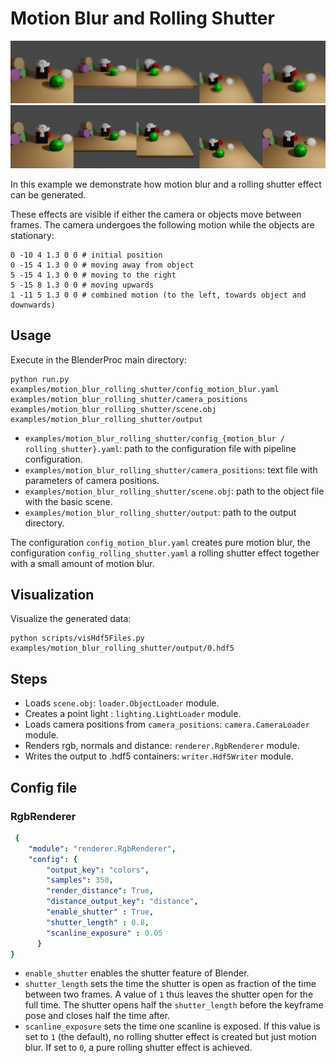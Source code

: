 # Motion Blur and Rolling Shutter

<p align="center">
<img src="motion_blur.png" alt="Motion blur readme image" width=750>
<img src="rolling_shutter.png" alt="Rolling Shutter readme image" width=750>
</p>

In this example we demonstrate how motion blur and a rolling shutter effect can be generated.

These effects are visible if either the camera or objects move between frames. The camera undergoes the following motion while the objects are stationary:

```
0 -10 4 1.3 0 0 # initial position
0 -15 4 1.3 0 0 # moving away from object
5 -15 4 1.3 0 0 # moving to the right
5 -15 8 1.3 0 0 # moving upwards
1 -11 5 1.3 0 0 # combined motion (to the left, towards object and downwards)
```

## Usage

Execute in the BlenderProc main directory:

```
python run.py examples/motion_blur_rolling_shutter/config_motion_blur.yaml examples/motion_blur_rolling_shutter/camera_positions examples/motion_blur_rolling_shutter/scene.obj examples/motion_blur_rolling_shutter/output
```

* `examples/motion_blur_rolling_shutter/config_{motion_blur / rolling_shutter}.yaml`: path to the configuration file with pipeline configuration.
* `examples/motion_blur_rolling_shutter/camera_positions`: text file with parameters of camera positions.
* `examples/motion_blur_rolling_shutter/scene.obj`: path to the object file with the basic scene.
* `examples/motion_blur_rolling_shutter/output`: path to the output directory.

The configuration `config_motion_blur.yaml` creates pure motion blur, the configuration `config_rolling_shutter.yaml` a rolling shutter effect together with a small amount of motion blur.

## Visualization

Visualize the generated data:

```
python scripts/visHdf5Files.py examples/motion_blur_rolling_shutter/output/0.hdf5
```

## Steps

* Loads `scene.obj`: `loader.ObjectLoader` module.
* Creates a point light : `lighting.LightLoader` module.
* Loads camera positions from `camera_positions`: `camera.CameraLoader` module.
* Renders rgb, normals and distance: `renderer.RgbRenderer` module.
* Writes the output to .hdf5 containers: `writer.Hdf5Writer` module.

## Config file

### RgbRenderer
```yaml
 {
    "module": "renderer.RgbRenderer",
    "config": {
        "output_key": "colors",
        "samples": 350,
        "render_distance": True,
        "distance_output_key": "distance",
        "enable_shutter" : True,
        "shutter_length" : 0.8,
        "scanline_exposure" : 0.05
      }
}
```

* `enable_shutter` enables the shutter feature of Blender.
* `shutter_length` sets the time the shutter is open as fraction of the time between two frames. A value of `1` thus leaves the shutter open for the full time. The shutter opens half the `shutter_length` before the keyframe pose and closes half the time after.
* `scanline_exposure` sets the time one scanline is exposed. If this value is set to `1` (the default), no rolling shutter effect is created but just motion blur. If set to `0`, a pure rolling shutter effect is achieved.